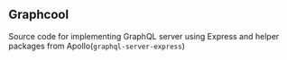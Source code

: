 ## Graphcool

Source code for implementing GraphQL server using Express and helper packages from Apollo(`graphql-server-express`)